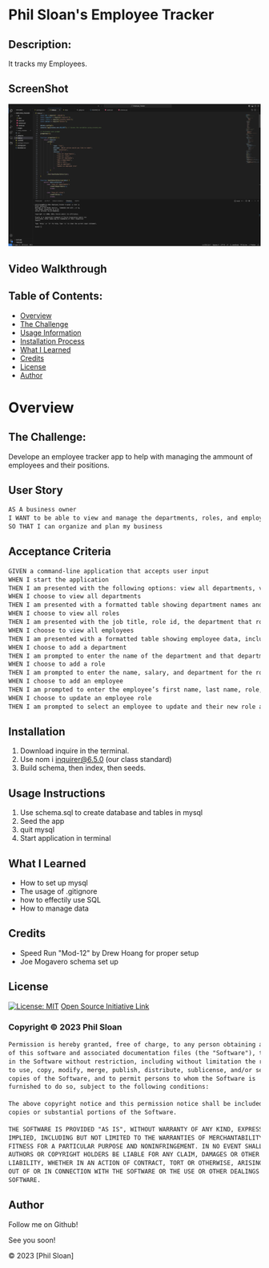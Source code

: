 # Phil Sloan's Employee Tracker


  
## Description:
It tracks my Employees.

## ScreenShot

![screenshot](https://github.com/philsloan/Employee_Tracker/blob/main/Screenshot%202024-02-02%20at%2011.50.17%20AM.png)

## Video Walkthrough 

<link><https://drive.google.com/file/d/1S1BpTx9tvDAZGnBJvcQLn_ukMfm3kpj6/view>

## Table of Contents:
- [Overview](#Overview)
- [The Challenge](#The-Challenge)
- [Usage Information](#Usage-Information)
- [Installation Process](#Installation)
- [What I Learned](#What-I-Learned)
- [Credits](#credits)
- [License](#License)
- [Author](#Author)


# Overview

## The Challenge:
Develope an employee tracker app to help with managing the ammount of employees and their positions.


## User Story
```md
AS A business owner
I WANT to be able to view and manage the departments, roles, and employees in my company
SO THAT I can organize and plan my business
```

## Acceptance Criteria
```md
GIVEN a command-line application that accepts user input
WHEN I start the application
THEN I am presented with the following options: view all departments, view all roles, view all employees, add a department, add a role, add an employee, and update an employee role
WHEN I choose to view all departments
THEN I am presented with a formatted table showing department names and department ids
WHEN I choose to view all roles
THEN I am presented with the job title, role id, the department that role belongs to, and the salary for that role
WHEN I choose to view all employees
THEN I am presented with a formatted table showing employee data, including employee ids, first names, last names, job titles, departments, salaries, and managers that the employees report to
WHEN I choose to add a department
THEN I am prompted to enter the name of the department and that department is added to the database
WHEN I choose to add a role
THEN I am prompted to enter the name, salary, and department for the role and that role is added to the database
WHEN I choose to add an employee
THEN I am prompted to enter the employee’s first name, last name, role, and manager, and that employee is added to the database
WHEN I choose to update an employee role
THEN I am prompted to select an employee to update and their new role and this information is updated in the database
```


## Installation

1. Download inquire in the terminal.
2. Use nom i inquirer@6.5.0 (our class standard)
3. Build schema, then index, then seeds.


## Usage Instructions

1. Use schema.sql to create database and tables in mysql
2. Seed the app
3. quit mysql
4. Start application in terminal

## What I Learned

- How to set up mysql
- The usage of .gitignore
- how to effectily use SQL
- How to manage data

## Credits

- Speed Run "Mod-12" by Drew Hoang for proper setup
- Joe Mogavero schema set up


## License 
  
[![License: MIT](https://img.shields.io/badge/License-MIT-yellow.svg)](https://opensource.org/licenses/MIT) [Open Source Initiative Link](https://opensource.org/licenses/MIT)

### Copyright © 2023 Phil Sloan
```md
Permission is hereby granted, free of charge, to any person obtaining a copy
of this software and associated documentation files (the "Software"), to deal
in the Software without restriction, including without limitation the rights
to use, copy, modify, merge, publish, distribute, sublicense, and/or sell
copies of the Software, and to permit persons to whom the Software is
furnished to do so, subject to the following conditions:

The above copyright notice and this permission notice shall be included in all
copies or substantial portions of the Software.

THE SOFTWARE IS PROVIDED "AS IS", WITHOUT WARRANTY OF ANY KIND, EXPRESS OR
IMPLIED, INCLUDING BUT NOT LIMITED TO THE WARRANTIES OF MERCHANTABILITY,
FITNESS FOR A PARTICULAR PURPOSE AND NONINFRINGEMENT. IN NO EVENT SHALL THE
AUTHORS OR COPYRIGHT HOLDERS BE LIABLE FOR ANY CLAIM, DAMAGES OR OTHER
LIABILITY, WHETHER IN AN ACTION OF CONTRACT, TORT OR OTHERWISE, ARISING FROM,
OUT OF OR IN CONNECTION WITH THE SOFTWARE OR THE USE OR OTHER DEALINGS IN THE
SOFTWARE.
```

  
## Author

Follow me on Github! 

See you soon!

© 2023 [Phil Sloan]
